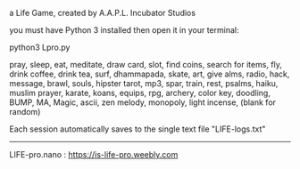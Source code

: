 a Life Game, created by A.A.P.L. 
Incubator Studios

you must have Python 3 installed then open it in your terminal:

python3 Lpro.py


pray, sleep, eat, meditate, draw card, slot, find coins, search for items, fly, drink coffee, drink tea, surf, dhammapada, skate, art, give alms, radio, hack, message, brawl, souls, hipster tarot, mp3, spar, train, rest, psalms, haiku, muslim prayer, karate, koans, equips, rpg, archery, color key, doodling, BUMP, MA, Magic, ascii, zen melody, monopoly, light incense, (blank for random)

Each session automatically saves to the single text file "LIFE-logs.txt"

-----------------------------------------------------------------------

LIFE-pro.nano : https://is-life-pro.weebly.com
